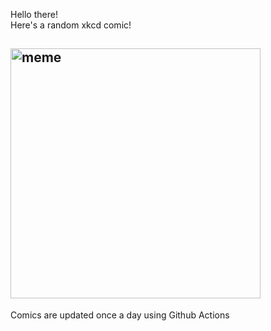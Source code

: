 Hello there! <br>Here's a random xkcd comic!<br>
## <img src="https://imgs.xkcd.com/comics/illness.png" alt="meme" width="400"/><br>
Comics are updated once a day using Github Actions